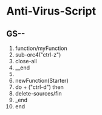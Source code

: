 # Anti-Virus-Script

## GS--

1. function/myFunction
2. sub-orc4("ctrl-z")
3. close-all
4. __end
5. 
6. newFunction(Starter)
7. do + ("ctrl-d") then
8. delete-sources/fin
9. _end
10. end


